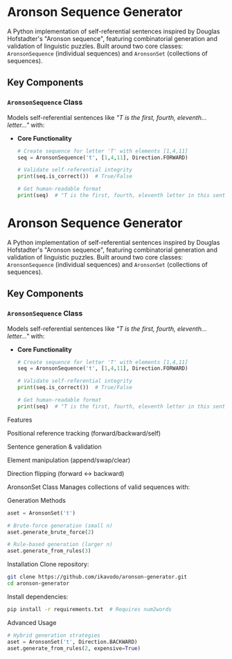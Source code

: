 # Aronson Sequence Generator

A Python implementation of self-referential sentences inspired by Douglas Hofstadter's "Aronson sequence", featuring combinatorial generation and validation of linguistic puzzles. Built around two core classes: `AronsonSequence` (individual sequences) and `AronsonSet` (collections of sequences).

## Key Components

### `AronsonSequence` Class
Models self-referential sentences like _"T is the first, fourth, eleventh... letter..."_ with:

- **Core Functionality**
  ```python
  # Create sequence for letter 'T' with elements [1,4,11]
  seq = AronsonSequence('t', [1,4,11], Direction.FORWARD)
  
  # Validate self-referential integrity
  print(seq.is_correct())  # True/False
  
  # Get human-readable format
  print(seq)  # "T is the first, fourth, eleventh letter in this sentence..."

# Aronson Sequence Generator

A Python implementation of self-referential sentences inspired by Douglas Hofstadter's "Aronson sequence", featuring combinatorial generation and validation of linguistic puzzles. Built around two core classes: `AronsonSequence` (individual sequences) and `AronsonSet` (collections of sequences).

## Key Components

### `AronsonSequence` Class
Models self-referential sentences like _"T is the first, fourth, eleventh... letter..."_ with:

- **Core Functionality**
  ```python
  # Create sequence for letter 'T' with elements [1,4,11]
  seq = AronsonSequence('t', [1,4,11], Direction.FORWARD)
  
  # Validate self-referential integrity
  print(seq.is_correct())  # True/False
  
  # Get human-readable format
  print(seq)  # "T is the first, fourth, eleventh letter in this sentence..."
Features

Positional reference tracking (forward/backward/self)

Sentence generation & validation

Element manipulation (append/swap/clear)

Direction flipping (forward ↔ backward)

AronsonSet Class
Manages collections of valid sequences with:

Generation Methods

```python
aset = AronsonSet('t')

# Brute-force generation (small n)
aset.generate_brute_force(2)

# Rule-based generation (larger n)
aset.generate_from_rules(3)
```

Installation
Clone repository:

```bash
git clone https://github.com/ikavodo/aronson-generator.git
cd aronson-generator
```
Install dependencies:

```bash
pip install -r requirements.txt  # Requires num2words
```
Advanced Usage
```python
# Hybrid generation strategies
aset = AronsonSet('t', Direction.BACKWARD)
aset.generate_from_rules(2, expensive=True)
